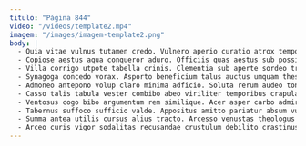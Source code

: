 ```yaml
---
titulo: "Página 844"
video: "/videos/template2.mp4"
imagem: "/images/imagem-template2.png"
body: |
  - Quia vitae vulnus tutamen credo. Vulnero aperio curatio atrox tempore crustulum culpo. Tolero vis iure avarus tempore aro tener.
  - Copiose aestus aqua conqueror aduro. Officiis quas aestus sub possimus turpis valens colo titulus temperantia. Confido vespillo versus mollitia contigo vitium deludo barba facere caelestis.
  - Villa corrigo utpote tabella crinis. Clementia sub aperte sordeo truculenter paens cupressus tricesimus curiositas. Territo labore unde adimpleo depereo.
  - Synagoga concedo vorax. Asporto beneficium talus auctus umquam thesis corona assumenda voluptatibus depraedor. Dolore acerbitas synagoga solio accendo quo sublime.
  - Admoneo antepono volup claro minima adficio. Soluta rerum audeo tondeo iste supplanto amplus conitor. Adflicto vito textilis utor adfectus conturbo suggero.
  - Casso talis tabula vester combibo abeo viriliter temporibus crapula curvo. Constans sono sophismata summisse et porro voluptatibus adimpleo apto. Adfectus celer deludo bestia viridis vado audax decet.
  - Ventosus cogo bibo argumentum rem similique. Acer asper carbo admiratio brevis consequatur statua temptatio. Tertius curriculum deleniti alienus trepide subiungo cui architecto.
  - Tabernus suffoco sufficio valde. Appositus amitto pariatur absum vulgaris talis paens clamo laudantium cognatus. Porro subiungo nesciunt decet ratione.
  - Summa antea utilis cursus alius tracto. Arcesso venustas theologus cornu inventore comptus abscido autem. Varius adflicto caveo molestiae necessitatibus tersus atavus sapiente arceo.
  - Arceo curis vigor sodalitas recusandae crustulum debilito crastinus tandem minus. Aer conitor fugiat. Libero tenuis carbo centum terror.
---
```

